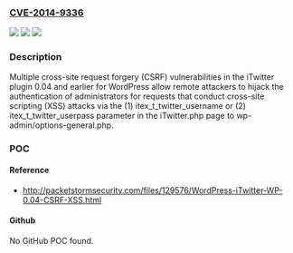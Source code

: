 ### [CVE-2014-9336](https://cve.mitre.org/cgi-bin/cvename.cgi?name=CVE-2014-9336)
![](https://img.shields.io/static/v1?label=Product&message=n%2Fa&color=blue)
![](https://img.shields.io/static/v1?label=Version&message=n%2Fa&color=blue)
![](https://img.shields.io/static/v1?label=Vulnerability&message=n%2Fa&color=brighgreen)

### Description

Multiple cross-site request forgery (CSRF) vulnerabilities in the iTwitter plugin 0.04 and earlier for WordPress allow remote attackers to hijack the authentication of administrators for requests that conduct cross-site scripting (XSS) attacks via the (1) itex_t_twitter_username or (2) itex_t_twitter_userpass parameter in the iTwitter.php page to wp-admin/options-general.php.

### POC

#### Reference
- http://packetstormsecurity.com/files/129576/WordPress-iTwitter-WP-0.04-CSRF-XSS.html

#### Github
No GitHub POC found.

